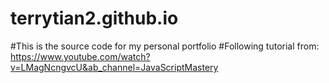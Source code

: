 # terrytian2.github.io

#This is the source code for my personal portfolio
#Following tutorial from: https://www.youtube.com/watch?v=LMagNcngvcU&ab_channel=JavaScriptMastery
